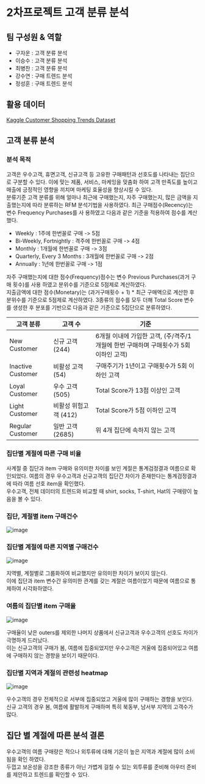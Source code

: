 # 2차프로젝트 고객 분류 분석
## 팀 구성원 & 역할
-	구자운 : 고객 분류 분석
-	이승수 : 고객 분류 분석
-	최병찬 : 고객 분류 분석
-	강수연 : 구매 트렌드 분석
-	정성훈 : 구매 트렌드 분석

## 활용 데이터 
[Kaggle Customer Shopping Trends Dataset](https://www.kaggle.com/datasets/iamsouravbanerjee/customer-shopping-trends-dataset)

## 고객 분류 분석

### 분석 목적
고객은 우수고객, 휴면고객, 신규고객 등 고유한 구매패턴과 선호도를 나타내는 집단으로 구분할 수 있다. 이에 맞는 제품, 서비스, 마케잉을 맞춤화 하여 고객 만족도를 높이고 매출에 긍정적인 영향을 끼치며 마케팅 효율성을 향상시킬 수 있다.  
분류기준 고객 분류를 위해 얼마나 최근에 구매했는지, 자주 구매했는지, 많은 금액을 지출했는지에 따라 분류하는 RFM 분석기법을 사용하였다. 최근 구매점수(Recency)는 변수 Frequency Purchases를 사 용하였고 다음과 같은 기준을 적용하여 점수를 계산했다.  
- Weekly : 1주에 한번꼴로 구매 -> 5점  
- Bi-Weekly, Fortnightly : 격주에 한번꼴로 구매 ->  4점  
- Monthly : 1개월에 한번꼴로 구매 -> 3점  
- Quarterly, Every 3 Months : 3개월에 한번꼴로 구매 -> 2점  
- Annually : 1년에 한번꼴로 구매 -> 1점  

자주 구매했는지에 대한 점수(Frequency)점수는 변수 Previous Purchases(과거 구매 횟수)를 사용 하였고 분위수를 기준으로 5점제로 계산하였다.  
지출금액에 대한 점수(Monetary)는 (과거구매횟수 + 1) * 최근 구매액으로 계산한 후 분위수를 기준으로 5점제로 계산하였다. 3종류의 점수를 모두 더해 Total Score 변수를 생성한 후 분포를 기반으로 다음과 같은 기준으로 5집단으로 분류하였다.  

| 고객 분류| 고객 수| 기준|
|-------------|------------|---------------|
| New Customer| 신규 고객 (244)| 6개월 이내에 가입한 고객, (주/격주/1개월에 한번 구매하며 구매횟수가 5회 이하인 고객)|
| Inactive Customer| 비활성 고객 (54)| 구매주기가 1년이고 구매횟수가 5회 이하인 고객|
| Loyal Customer| 우수 고객 (505)| Total Score가 13점 이상인 고객|
| Light Customer| 비활성 위험고객 (412)| Total Score가 5점 이하인 고객|
| Regular Customer| 일반 고객 (2685)| 위 4개 집단에 속하지 않는 고객|

### 집단별 계절에 따른 구매 비율
사계절 중 집단과 item 구매와 유의미한 차이를 보인 계절은 통계검정결과 여름으로 확인되었다. 여름의 경우 우수고객과 신규고객의 집단간 차이가 존재한다는 통계검정결과에 따라 여름 선호 item을 확인했다.  
우수고객, 전체 데이터의 트렌드와 비교할 때 shirt, socks, T-shirt, Hat의 구매량이 높음을 볼 수 있다.

### 집단, 계절별 item 구매건수
![image](https://github.com/sfr9802/port/assets/55042043/ca992a5e-6b3d-48d0-b8ac-bb23177ab8ea)

### 집단별 계절에 따른 지역별 구매건수
![image](https://github.com/sfr9802/port/assets/55042043/8f3506ef-b981-4a3f-8721-66e1495285df)


지역별, 계절별로 그룹화하여 비교했지만 유의미한 차이가 보이지 않는다.  
이에 집단과 item 변수간 유의미한 관계를 갖는 계절은 여름이었기 때문에 여름으로 통제하여 시각화하였다.

### 여름의 집단별 item 구매율
![image](https://github.com/sfr9802/port/assets/55042043/f4bad088-890f-43ed-b053-78d83edb9179)

 
구매율이 낮은 outers를 제외한 나머지 상품에서 신규고객과 우수고객의 선호도 차이가 극명하게 드러났다.  
이는 신규고객의 구매가 봄, 여름에 집중되었지만 우수고객은 겨울에 집중되어있고 여름에 구매하지 않는 경향을 보이기 때문이다.



### 집단별 지역과 계절의 관련성 heatmap
![image](https://github.com/sfr9802/port/assets/55042043/912342b8-a0c2-4df3-b238-079a35be1561)

우수고객의 경우 전체적으로 서부에 집중되었고 겨울에 많이 구매하는 경향을 보인다.  
신규 고객의 경우 봄, 여름에 활발하게 구매하며 특히 북동부, 남서부 지역의 고객수가 많다.

## 집단 별 계절에 따른 분석 결론
우수고객의 여름 구매량은 적으나 외투류에 대해 기온이 높은 지역과 계절에 많이 소비됨을 확인 하였다.  
두껍고 보온성을 강조한 종류가 아닌 가볍게 걸칠 수 있는 외투류를 준비해 아우터 준비를 제안하고 트렌드를 확인할 수 있다.
